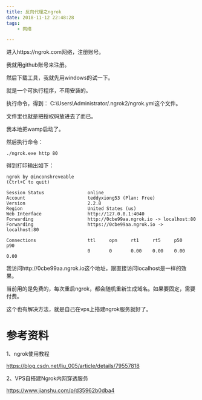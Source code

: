 ```yaml
---
title: 反向代理之ngrok
date: 2018-11-12 22:48:28
tags:
	- 网络

---
```




进入https://ngrok.com网络，注册账号。

我就用github账号来注册。

然后下载工具，我就先用windows的试一下。

就是一个可执行程序，不用安装的。

执行命令，得到： C:\Users\Administrator/.ngrok2/ngrok.yml这个文件。

文件里也就是把授权码放进去了而已。

我本地把wamp启动了。

然后执行命令：

```
./ngrok.exe http 80
```

得到打印输出如下：

```
ngrok by @inconshreveable                                                                                                                                                                                                     (Ctrl+C to quit)

Session Status                online
Account                       teddyxiong53 (Plan: Free)
Version                       2.2.8
Region                        United States (us)
Web Interface                 http://127.0.0.1:4040
Forwarding                    http://0cbe99aa.ngrok.io -> localhost:80
Forwarding                    https://0cbe99aa.ngrok.io -> localhost:80

Connections                   ttl     opn     rt1     rt5     p50     p90
                              0       0       0.00    0.00    0.00    0.00
```

我访问http://0cbe99aa.ngrok.io这个地址，跟直接访问localhost是一样的效果。

当前用的是免费的，每次重启ngrok，都会随机重新生成域名。如果要固定，需要付费。



这个也有解决方法，就是自己在vps上搭建ngrok服务就好了。



# 参考资料

1、ngrok使用教程

https://blog.csdn.net/liu_005/article/details/79557818

2、VPS自搭建Ngrok内网穿透服务

https://www.jianshu.com/p/d35962b0dba4